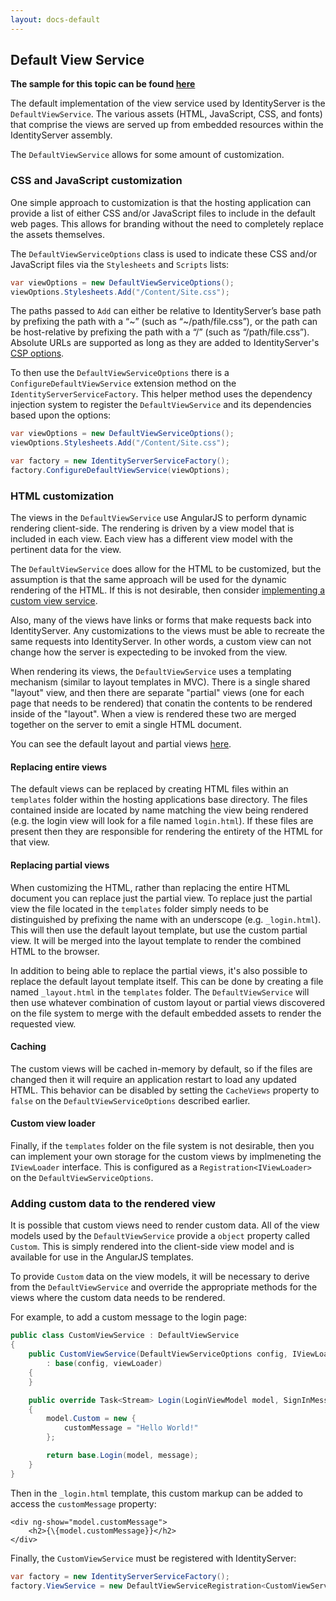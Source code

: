 ```yaml
---
layout: docs-default
---
```


## Default View Service

**The sample for this topic can be found [here](https://github.com/IdentityServer/IdentityServer3.Samples/tree/master/source/EmbeddedAssetsViewService)**

The default implementation of the view service used by IdentityServer is the `DefaultViewService`. The various assets (HTML, JavaScript, CSS, and fonts) that comprise the views are served up from embedded resources within the IdentityServer assembly.

The `DefaultViewService` allows for some amount of customization.

### CSS and JavaScript customization

One simple approach to customization is that the hosting application can provide a list of either CSS and/or JavaScript files to include in the default web pages. This allows for branding without the need to completely replace the assets themselves.

The `DefaultViewServiceOptions` class is used to indicate these CSS and/or JavaScript files via the `Stylesheets` and `Scripts` lists:

```csharp
var viewOptions = new DefaultViewServiceOptions();
viewOptions.Stylesheets.Add("/Content/Site.css");
```

The paths passed to `Add` can either be relative to IdentityServer’s base path by prefixing the path with a “~” (such as “~/path/file.css”), or the path can be host-relative by prefixing the path with a “/” (such as “/path/file.css”). Absolute URLs are  supported as long as they are added to IdentityServer's [CSP options](csp.html).

To then use the `DefaultViewServiceOptions` there is a `ConfigureDefaultViewService` extension method on the  `IdentityServerServiceFactory`. This helper method uses the dependency injection system to register the `DefaultViewService` and its dependencies based upon the options:

```csharp
var viewOptions = new DefaultViewServiceOptions();
viewOptions.Stylesheets.Add("/Content/Site.css");

var factory = new IdentityServerServiceFactory();
factory.ConfigureDefaultViewService(viewOptions);
```

### HTML customization

The views in the `DefaultViewService` use AngularJS to perform dynamic rendering client-side. The rendering is driven by a view model that is included in each view. Each view has a different view model with the pertinent data for the view.

The `DefaultViewService` does allow for the HTML to be customized, but the assumption is that the same approach will be used for the dynamic rendering of the HTML. If this is not desirable, then consider [implementing a custom view service](customViewService.html).

Also, many of the views have links or forms that make requests back into IdentityServer. Any customizations to the views must be able to recreate the same requests into IdentityServer. In other words, a custom view can not change how the server is expecteding to be invoked from the view.

When rendering its views, the `DefaultViewService` uses a templating mechanism (similar to layout templates in MVC). There is a single shared "layout" view, and then there are separate "partial" views (one for each page that needs to be rendered) that conatin the contents to be rendered inside of the "layout". When a view is rendered these two are merged together on the server to emit a single HTML document.

You can see the default layout and partial views [here](https://github.com/IdentityServer/IdentityServer3/tree/master/source/Core/Services/DefaultViewService/PageAssets).

#### Replacing entire views

The default views can be replaced by creating HTML files within an `templates` folder within the hosting applications base directory. The files contained inside are located by name matching the view being rendered (e.g. the login view will look for a file named `login.html`). If these files are present then they are responsible for rendering the entirety of the HTML for that view.

#### Replacing partial views

When customizing the HTML, rather than replacing the entire HTML document you can replace just the partial view. To replace just the partial view the file located in the `templates` folder simply needs to be distinguished by prefixing the name with an underscope (e.g. `_login.html`). This will then use the default layout template, but use the custom partial view. It will be merged into the layout template to render the combined HTML to the browser.

In addition to being able to replace the partial views, it's also possible to replace the default layout template itself. This can be done by creating a file named `_layout.html` in the `templates` folder. The `DefaultViewService` will then use whatever combination of custom layout or partial views discovered on the file system to merge with the default embedded assets to render the requested view.

#### Caching

The custom views will be cached in-memory by default, so if the files are changed then it will require an application restart to load any updated HTML. This behavior can be disabled by setting the `CacheViews` property to `false` on the `DefaultViewServiceOptions` described earlier.

#### Custom view loader

Finally, if the `templates` folder on the file system is not desirable, then you can implement your own storage for the custom views by implmeneting the `IViewLoader` interface. This is configured as a `Registration<IViewLoader>
    ` on the  `DefaultViewServiceOptions`.

### Adding custom data to the rendered view

It is possible that custom views need to render custom data. All of the view models used by the  `DefaultViewService` provide a `object` property called `Custom`. This is simply rendered into the client-side view model and is available for use in the AngularJS templates. 
    
To provide `Custom` data on the view models, it will be necessary to derive from the `DefaultViewService` and override the appropriate methods for the views where the custom data needs to be rendered. 

For example, to add a custom message to the login page:

```csharp
public class CustomViewService : DefaultViewService
{
    public CustomViewService(DefaultViewServiceOptions config, IViewLoader viewLoader)
        : base(config, viewLoader)
    {
    }

    public override Task<Stream> Login(LoginViewModel model, SignInMessage message)
    {
        model.Custom = new {
            customMessage = "Hello World!"
        };

        return base.Login(model, message);
    }
}
```

Then in the `_login.html` template, this custom markup can be added to access the `customMessage` property:

```
<div ng-show="model.customMessage">
    <h2>{\{model.customMessage}}</h2>
</div>
```

Finally, the `CustomViewService` must be registered with IdentityServer:

```csharp
var factory = new IdentityServerServiceFactory();
factory.ViewService = new DefaultViewServiceRegistration<CustomViewService>();
```
